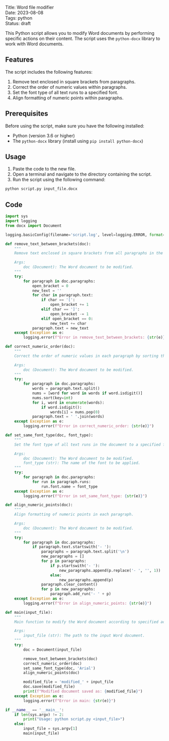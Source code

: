 Title: Word file modifier  
Date: 2023-08-08   
Tags: python  
Status: draft  
 

This Python script allows you to modify Word documents by performing specific actions on their content. The script uses the `python-docx` library to work with Word documents.

## Features

The script includes the following features:

1. Remove text enclosed in square brackets from paragraphs.
2. Correct the order of numeric values within paragraphs.
3. Set the font type of all text runs to a specified font.
4. Align formatting of numeric points within paragraphs.

## Prerequisites

Before using the script, make sure you have the following installed:

- Python (version 3.6 or higher)
- The `python-docx` library (install using `pip install python-docx`)

## Usage

1. Paste the code to the new file.
2. Open a terminal and navigate to the directory containing the script.
3. Run the script using the following command:

```bash
python script.py input_file.docx
```

## Code

```python
import sys
import logging
from docx import Document

logging.basicConfig(filename='script.log', level=logging.ERROR, format='%(asctime)s - %(levelname)s: %(message)s')

def remove_text_between_brackets(doc):
    """
    Remove text enclosed in square brackets from all paragraphs in the document.

    Args:
        doc (Document): The Word document to be modified.
    """
    try:
        for paragraph in doc.paragraphs:
            open_bracket = 0
            new_text = ''
            for char in paragraph.text:
                if char == '[':
                    open_bracket += 1
                elif char == ']':
                    open_bracket -= 1
                elif open_bracket == 0:
                    new_text += char
            paragraph.text = new_text
    except Exception as e:
        logging.error(f"Error in remove_text_between_brackets: {str(e)}")

def correct_numeric_order(doc):
    """
    Correct the order of numeric values in each paragraph by sorting them.

    Args:
        doc (Document): The Word document to be modified.
    """
    try:
        for paragraph in doc.paragraphs:
            words = paragraph.text.split()
            nums = [word for word in words if word.isdigit()]
            nums.sort(key=int)
            for i, word in enumerate(words):
                if word.isdigit():
                    words[i] = nums.pop(0)
            paragraph.text = ' '.join(words)
    except Exception as e:
        logging.error(f"Error in correct_numeric_order: {str(e)}")

def set_same_font_type(doc, font_type):
    """
    Set the font type of all text runs in the document to a specified font.

    Args:
        doc (Document): The Word document to be modified.
        font_type (str): The name of the font to be applied.
    """
    try:
        for paragraph in doc.paragraphs:
            for run in paragraph.runs:
                run.font.name = font_type
    except Exception as e:
        logging.error(f"Error in set_same_font_type: {str(e)}")

def align_numeric_points(doc):
    """
    Align formatting of numeric points in each paragraph.

    Args:
        doc (Document): The Word document to be modified.
    """
    try:
        for paragraph in doc.paragraphs:
            if paragraph.text.startswith('- '):
                paragraphs = paragraph.text.split('\n')
                new_paragraphs = []
                for p in paragraphs:
                    if p.startswith('- '):
                        new_paragraphs.append(p.replace('- ', '', 1))
                    else:
                        new_paragraphs.append(p)
                paragraph.clear_content()
                for p in new_paragraphs:
                    paragraph.add_run('- ' + p)
    except Exception as e:
        logging.error(f"Error in align_numeric_points: {str(e)}")

def main(input_file):
    """
    Main function to modify the Word document according to specified actions.

    Args:
        input_file (str): The path to the input Word document.
    """
    try:
        doc = Document(input_file)

        remove_text_between_brackets(doc)
        correct_numeric_order(doc)
        set_same_font_type(doc, 'Arial')
        align_numeric_points(doc)

        modified_file = 'modified_' + input_file
        doc.save(modified_file)
        print(f"Modified document saved as: {modified_file}")
    except Exception as e:
        logging.error(f"Error in main: {str(e)}")

if __name__ == '__main__':
    if len(sys.argv) != 2:
        print("Usage: python script.py <input_file>")
    else:
        input_file = sys.argv[1]
        main(input_file)
```
